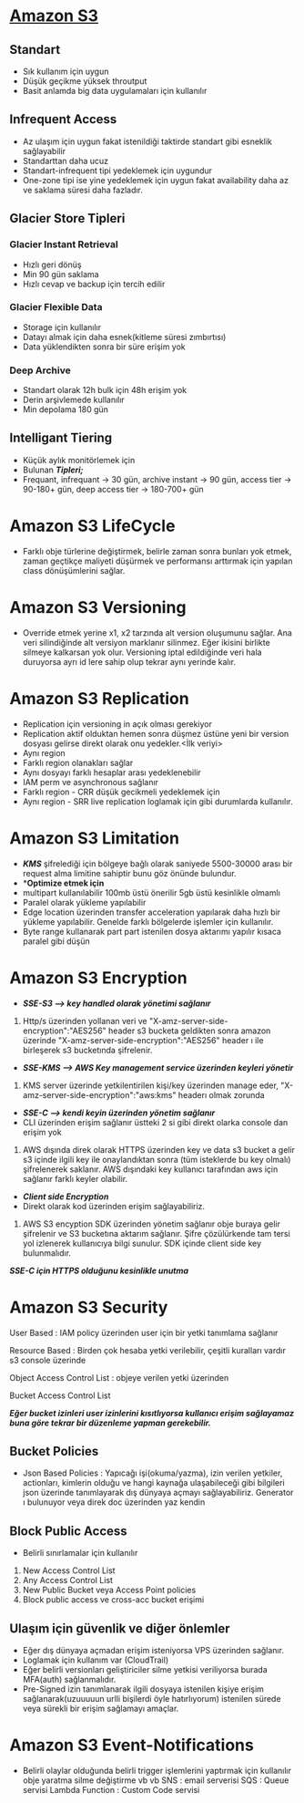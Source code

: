 # [Amazon S3](https://jayendrapatil.com/wp-content/uploads/2016/03/S3-Storage-Classes-Performance.png)
## Standart
- Sık kullanım için uygun
- Düşük geçikme yüksek throutput
- Basit anlamda big data uygulamaları için kullanılır
## Infrequent Access
- Az ulaşım için uygun fakat istenildiği taktirde standart gibi esneklik sağlayabilir
- Standarttan daha ucuz
- Standart-infrequent tipi yedeklemek için uygundur
- One-zone tipi ise yine yedeklemek için uygun fakat availability daha az ve saklama süresi daha fazladır.
## Glacier Store Tipleri
### Glacier Instant Retrieval
- Hızlı geri dönüş
- Min 90 gün saklama
- Hızlı cevap ve backup için tercih edilir
### Glacier Flexible Data
- Storage için kullanılır
- Datayı almak için daha esnek(kitleme süresi zımbırtısı)
- Data yüklendikten sonra bir süre erişim yok
### Deep Archive
- Standart olarak 12h bulk için 48h erişim yok
- Derin arşivlemede kullanılır
- Min depolama 180 gün
## Intelligant Tiering
- Küçük aylık monitörlemek için
- Bulunan ***Tipleri;***
- Frequant, infrequant -> 30 gün, archive instant -> 90 gün, access tier -> 90-180+ gün, deep access tier -> 180-700+ gün

# Amazon S3 LifeCycle
- Farklı obje türlerine değiştirmek, belirle zaman sonra bunları yok etmek, zaman geçtikçe maliyeti düşürmek ve performansı arttırmak için yapılan class dönüşümlerini sağlar.

# Amazon S3 Versioning
- Override etmek yerine x1, x2 tarzında alt version oluşumunu sağlar. Ana veri silindiğinde alt versiyon marklanır silinmez. Eğer ikisini birlikte silmeye kalkarsan yok olur. Versioning iptal edildiğinde veri hala duruyorsa ayrı id lere sahip olup tekrar aynı yerinde kalır.

# Amazon S3 Replication
- Replication için versioning in açık olması gerekiyor
- Replication aktif olduktan hemen sonra düşmez üstüne yeni bir version dosyası gelirse direkt olarak onu yedekler.<İlk veriyi>
- Aynı region
- Farklı region olanakları sağlar
- Aynı dosyayı farklı hesaplar arası yedeklenebilir
- IAM perm ve asynchronous sağlanır
- Farklı region - CRR düşük gecikmeli yedeklemek için
- Aynı region - SRR live replication loglamak için gibi durumlarda kullanılır.

# Amazon S3 Limitation
- ***KMS*** şifrelediği için bölgeye bağlı olarak saniyede 5500-30000 arası bir request alma limitine sahiptir bunu göz önünde bulundur.
- ***Optimize etmek için** 
- multipart kullanılabilir 100mb üstü önerilir 5gb üstü kesinlikle olmamlı
- Paralel olarak yükleme yapılabilir
- Edge location üzerinden transfer acceleration  yapılarak daha hızlı bir yükleme yapılabilir. Genelde farklı bölgelerde işlemler için kullanılır.
- Byte range kullanarak part part istenilen dosya aktarımı yapılır kısaca paralel gibi düşün

# Amazon S3 Encryption
- ***SSE-S3 --> key handled olarak yönetimi sağlanır***
1. Http/s üzerinden yollanan veri ve "X-amz-server-side-encryption":"AES256" header s3 bucketa geldikten sonra amazon üzerinde "X-amz-server-side-encryption":"AES256" header ı ile birleşerek s3 bucketında şifrelenir.
- ***SSE-KMS --> AWS Key management service üzerinden keyleri yönetir***
1. KMS server üzerinde yetkilentirilen kişi/key  üzerinden manage eder, "X-amz-server-side-encryption":"aws:kms" headerı olmak zorunda 
- ***SSE-C --> kendi keyin üzerinden yönetim sağlanır***
- CLI üzerinden erişim sağlanır üstteki 2 si gibi direkt olarka console dan erişim yok 
1. AWS dışında direk olarak HTTPS üzerinden key ve data s3 bucket a gelir s3 içinde ilgili key ile onaylandıktan sonra (tüm isteklerde bu key olmalı) şifrelenerek saklanır. AWS dışındaki key kullanıcı tarafından aws için sağlanır farklı keyler olabilir.
- ***Client side Encryption***
- Direkt olarak kod üzerinden erişim sağlayabiliriz.
1. AWS S3 encyption SDK üzerinden yönetim sağlanır obje buraya gelir şifrelenir ve S3 bucketına aktarım sağlanır. Şifre çözülürkende tam tersi yol izlenerek kullanıcıya bilgi sunulur. SDK içinde client side key bulunmalıdır.

***SSE-C için HTTPS olduğunu kesinlikle unutma***

# Amazon S3 Security

User Based : IAM policy üzerinden user için bir yetki tanımlama sağlanır

Resource Based : Birden çok hesaba yetki verilebilir, çeşitli kuralları vardır s3 console üzerinde 

Object Access Control List : objeye verilen yetki üzerinden

Bucket Access Control List 

***Eğer bucket izinleri user izinlerini kısıtlıyorsa kullanıcı erişim sağlayamaz buna göre tekrar bir düzenleme yapman gerekebilir.***

## Bucket Policies
- Json Based Policies : Yapıcağı işi(okuma/yazma), izin verilen yetkiler, actionları, kimlerin olduğu ve hangi kaynağa ulaşabileceği gibi bilgileri json üzerinde tanımlayarak dış dünyaya açmayı sağlayabiliriz. Generator ı bulunuyor veya direk doc üzerinden yaz kendin

## Block Public Access
- Belirli sınırlamalar için kullanılır
1. New Access Control List
2. Any Access Control List
3. New Public Bucket veya Access Point policies
4. Block public access ve cross-acc bucket erişimi 

## Ulaşım için güvenlik ve diğer önlemler
- Eğer dış dünyaya açmadan erişim isteniyorsa VPS üzerinden sağlanır.
- Loglamak için kullanım var (CloudTrail)
- Eğer belirli versionları geliştiriciler silme yetkisi veriliyorsa burada MFA(auth) sağlanmalıdır.
- Pre-Signed izin tanımlanarak ilgili dosyaya istenilen kişiye erişim sağlanarak(uzuuuuun urlli bişilerdi öyle hatırlıyorum) istenilen sürede veya sürekli bir erişim sağlamayı amaçlar.

# Amazon S3 Event-Notifications
- Belirli olaylar olduğunda belirli trigger işlemlerini yaptırmak için kullanılır obje yaratma silme değiştirme vb vb
SNS : email serverisi
SQS : Queue servisi
Lambda Function : Custom Code servisi


